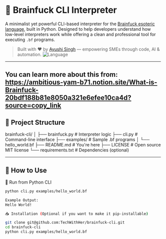 # 🧠 Brainfuck CLI Interpreter

A minimalist yet powerful CLI-based interpreter for the [Brainfuck esoteric language](https://en.wikipedia.org/wiki/Brainfuck), built in Python. Designed to help developers understand how low-level interpreters work while offering a clean and professional tool for executing `.bf` programs.

> Built with ❤️ by [Ayushi Singh](https://github.com/TechWithHer) — empowering SMEs through code, AI & automation.
![Language](https://img.shields.io/github/languages/top/TechWithHer/brainfuck-cli)

---
You can learn more about this from: https://ambitious-yam-b71.notion.site/What-is-Brainfuck-20bdf188b81e8050a321e6efee10ca4d?source=copy_link 
---

## 📂 Project Structure

brainfuck-cli/
│
├── brainfuck.py # Interpreter logic
├── cli.py # Command-line interface
├── examples/ # Sample .bf programs
│ └── hello_world.bf
├── README.md # You're here
├── LICENSE # Open source MIT license
└── requirements.txt # Dependencies (optional)


---

## 🚀 How to Use

 🐍 Run from Python CLI
```bash 
python cli.py examples/hello_world.bf

Example Output:
Hello World!

📥 Installation (Optional if you want to make it pip-installable)

git clone git@github.com:TechWithHer/brainfuck-cli.git
cd brainfuck-cli
python cli.py examples/hello_world.bf
